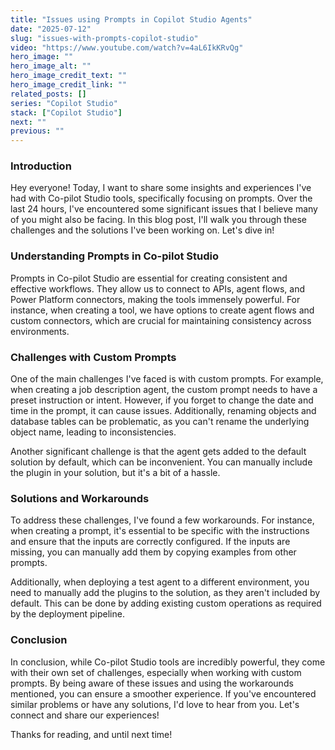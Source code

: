 ```yaml
---
title: "Issues using Prompts in Copilot Studio Agents"
date: "2025-07-12"
slug: "issues-with-prompts-copilot-studio"
video: "https://www.youtube.com/watch?v=4aL6IkKRvQg"
hero_image: ""
hero_image_alt: ""
hero_image_credit_text: ""
hero_image_credit_link: ""
related_posts: []
series: "Copilot Studio"
stack: ["Copilot Studio"]
next: ""
previous: ""
---
```


### Introduction
Hey everyone! Today, I want to share some insights and experiences I've had with Co-pilot Studio tools, specifically focusing on prompts. Over the last 24 hours, I've encountered some significant issues that I believe many of you might also be facing. In this blog post, I'll walk you through these challenges and the solutions I've been working on. Let's dive in!

### Understanding Prompts in Co-pilot Studio
Prompts in Co-pilot Studio are essential for creating consistent and effective workflows. They allow us to connect to APIs, agent flows, and Power Platform connectors, making the tools immensely powerful. For instance, when creating a tool, we have options to create agent flows and custom connectors, which are crucial for maintaining consistency across environments.

### Challenges with Custom Prompts
One of the main challenges I've faced is with custom prompts. For example, when creating a job description agent, the custom prompt needs to have a preset instruction or intent. However, if you forget to change the date and time in the prompt, it can cause issues. Additionally, renaming objects and database tables can be problematic, as you can't rename the underlying object name, leading to inconsistencies.

Another significant challenge is that the agent gets added to the default solution by default, which can be inconvenient. You can manually include the plugin in your solution, but it's a bit of a hassle.

### Solutions and Workarounds
To address these challenges, I've found a few workarounds. For instance, when creating a prompt, it's essential to be specific with the instructions and ensure that the inputs are correctly configured. If the inputs are missing, you can manually add them by copying examples from other prompts.

Additionally, when deploying a test agent to a different environment, you need to manually add the plugins to the solution, as they aren't included by default. This can be done by adding existing custom operations as required by the deployment pipeline.

### Conclusion
In conclusion, while Co-pilot Studio tools are incredibly powerful, they come with their own set of challenges, especially when working with custom prompts. By being aware of these issues and using the workarounds mentioned, you can ensure a smoother experience. If you've encountered similar problems or have any solutions, I'd love to hear from you. Let's connect and share our experiences!

Thanks for reading, and until next time\! 